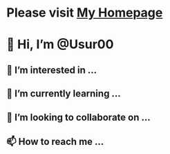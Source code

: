 # Please visit [My Homepage](https://Usur00.github.io/)
# 👋 Hi, I’m @Usur00
## 👀 I’m interested in ...
## 🌱 I’m currently learning ...
## 💞️ I’m looking to collaborate on ...
## 📫 How to reach me ...

<!---
Usur00/Usur00 is a ✨ special ✨ repository because its `README.md` (this file) appears on your GitHub profile.
You can click the Preview link to take a look at your changes.
--->
